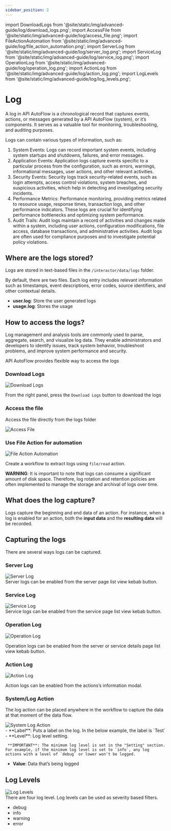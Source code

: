 ```yaml
---
sidebar_position: 2
---
```


import DownloadLogs from '@site/static/img/advanced-guide/log/download_logs.png';
import AccessFile from '@site/static/img/advanced-guide/log/access_file.png';
import FileActionAutomation from '@site/static/img/advanced-guide/log/file_action_automation.png';
import ServerLog from '@site/static/img/advanced-guide/log/server_log.png';
import ServiceLog from '@site/static/img/advanced-guide/log/service_log.png';
import OperationLog from '@site/static/img/advanced-guide/log/operation_log.png';
import ActionLog from '@site/static/img/advanced-guide/log/action_log.png';
import LogLevels from '@site/static/img/advanced-guide/log/log_levels.png';

# Log

A log in API AutoFlow is a chronological record that captures events, actions, or messages generated by a API AutoFlow (system), or it’s components. It serves as a valuable tool for monitoring, troubleshooting, and auditing purposes.

Logs can contain various types of information, such as:

1. System Events: Logs can record important system events, including system startups and shutdowns, failures, and error messages.
2. Application Events: Application logs capture events specific to a particular process from the configuration, such as errors, warnings, informational messages, user actions, and other relevant activities.
3. Security Events: Security logs track security-related events, such as login attempts, access control violations, system breaches, and suspicious activities, which help in detecting and investigating security incidents.
4. Performance Metrics: Performance monitoring, providing metrics related to resource usage, response times, transaction logs, and other performance indicators. These logs are crucial for identifying performance bottlenecks and optimizing system performance.
5. Audit Trails: Audit logs maintain a record of activities and changes made within a system, including user actions, configuration modifications, file access, database transactions, and administrative activities. Audit logs are often used for compliance purposes and to investigate potential policy violations.

## Where are the logs stored?

Logs are stored in text-based files in the `/interactor/data/logs` folder.

By default, there are two files. Each log entry includes relevant information such as timestamps, event descriptions, error codes, source identifiers, and other contextual details.

- **user.log**: Store the user generated logs
- **usage.log**: Stores the usage

## How to access the logs?

Log management and analysis tools are commonly used to parse, aggregate, search, and visualize log data. They enable administrators and developers to identify issues, track system behavior, troubleshoot problems, and improve system performance and security.

API AutoFlow provides flexible way to access the logs

### Download Logs

<div class="myResponsiveImg">
    <img src={DownloadLogs} alt="Download Logs" class="myResponsiveImg"/>
</div>

From the right panel, press the `Download Logs` button to download the logs

### Access the file

Access the file directly from the logs folder

<div class="myResponsiveImg">
    <img src={AccessFile} alt="Access File" class="myResponsiveImg"/>
</div>

### Use File Action for automation

<div class="myResponsiveImg">
    <img src={FileActionAutomation} alt="File Action Automation" class="myResponsiveImg"/>
</div>

Create a workflow to extract logs using `file/read` action.

 **WARNING**: It is important to note that logs can consume a significant amount of disk space. Therefore, log rotation and retention policies are often implemented to manage the storage and archival of logs over time.


## What does the log capture?

Logs capture the beginning and end data of an action. For instance, when a log is enabled for an action, both the **input data** and the **resulting data** will be recorded.

## Capturing the logs

There are several ways logs can be captured.

### Server Log

<div class="myResponsiveImg">
    <img src={ServerLog} alt="Server Log" class="myResponsiveImg"/>
</div>
Server logs can be enabled from the server page list view kebab button.

### Service Log

<div class="myResponsiveImg">
    <img src={ServiceLog} alt="Service Log" class="myResponsiveImg"/>
</div>
Service logs can be enabled from the service page list view kebab button.

### Operation Log

<div class="myResponsiveImg">
    <img src={OperationLog} alt="Operation Log" class="myResponsiveImg"/>
</div>

Operation logs can be enabled from the server or service details page list view kebab button.

### Action Log

<div class="myResponsiveImg">
    <img src={ActionLog} alt="Action Log" class="myResponsiveImg"/>
</div>

Action logs can be enabled from the actions’s information modal.

### System/Log Action

The log action can be placed anywhere in the workflow to capture the data at that moment of the data flow.

<div class="myResponsiveImg">
    <img src={ActionLog} alt="System Log Action" class="myResponsiveImg"/>
</div>
- **Label**:  Puts a label on the log.  In the below example, the label is `Test`
- **Level**:  Log level setting.
    
     **IMPORTANT**: The minimum log level is set in the "Setting" section. For example, if the minimum log level is set to `info`, any log actions with a level of `debug` or lower won't be logged.
     
- **Value**:   Data that’s being logged

## Log Levels

<div class="myResponsiveImg">
    <img src={LogLevels} alt="Log Levels" class="myResponsiveImg"/>
</div>
There are four log level.  Log levels can be used as severity based filters.

- debug
- info
- warning
- error
